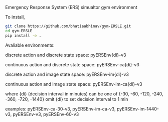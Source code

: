 Emergency Response System (ERS) simualtor gym environment

To install,

```bash
git clone https://github.com/bhatiaabhinav/gym-ERSLE.git
cd gym-ERSLE
pip install -e .
```

Avaliable environments:

discrete action and discrete state space:
pyERSEnv{di}-v3

continuous action and discrete state space:
pyERSEnv-ca{di}-v3

discrete action and image state space:
pyERSEnv-im{di}-v3

continuous action and image state space:
pyERSEnv-im-ca{di}-v3

where {di} (decision interval in minutes) can be one of {-30, -60, -120, -240, -360, -720, -1440}
omit {di} to set decision interval to 1 min

examples:
pyERSEnv-ca-30-v3, pyERSEnv-im-ca-v3, pyERSEnv-im-1440-v3, pyERSEnv-v3, pyERSEnv-60-v3